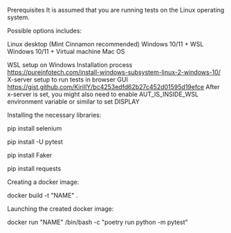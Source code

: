Prerequisites
It is assumed that you are running tests on the Linux operating system.

Possible options includes:

Linux desktop (Mint Cinnamon recommended)
Windows 10/11 + WSL
Windows 10/11 + Virtual machine
Mac OS


WSL setup on Windows
Installation process https://pureinfotech.com/install-windows-subsystem-linux-2-windows-10/
X-server setup to run tests in browser GUI https://gist.github.com/KirillY/bc4253edfd62b27c452d01595d19efce After x-server is set, you might also need to enable AUT_IS_INSIDE_WSL environment variable or similar to set DISPLAY


Installing the necessary libraries:

pip install selenium

pip install -U pytest

pip install Faker

pip install requests


Creating a docker image:


docker build -t "NAME" .

Launching the created docker image:

docker run "NAME" /bin/bash -c "poetry run python -m pytest"
